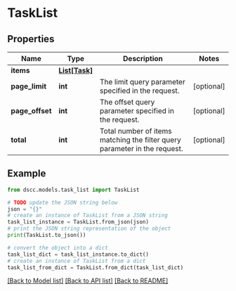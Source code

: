 # TaskList


## Properties

Name | Type | Description | Notes
------------ | ------------- | ------------- | -------------
**items** | [**List[Task]**](Task.md) |  | 
**page_limit** | **int** | The limit query parameter specified in the request. | [optional] 
**page_offset** | **int** | The offset query parameter specified in the request. | [optional] 
**total** | **int** | Total number of items matching the filter query parameter in the request. | [optional] 

## Example

```python
from dscc.models.task_list import TaskList

# TODO update the JSON string below
json = "{}"
# create an instance of TaskList from a JSON string
task_list_instance = TaskList.from_json(json)
# print the JSON string representation of the object
print(TaskList.to_json())

# convert the object into a dict
task_list_dict = task_list_instance.to_dict()
# create an instance of TaskList from a dict
task_list_from_dict = TaskList.from_dict(task_list_dict)
```
[[Back to Model list]](../README.md#documentation-for-models) [[Back to API list]](../README.md#documentation-for-api-endpoints) [[Back to README]](../README.md)


